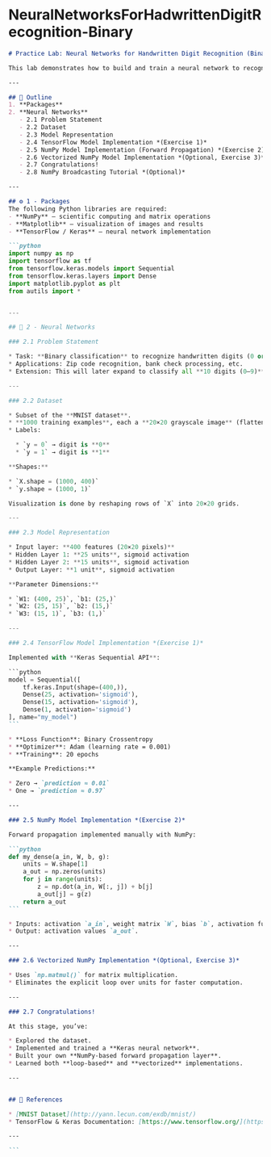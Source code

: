 # NeuralNetworksForHadwrittenDigitRecognition-Binary


````markdown
# Practice Lab: Neural Networks for Handwritten Digit Recognition (Binary)

This lab demonstrates how to build and train a neural network to recognize handwritten digits **0 and 1** using both **TensorFlow/Keras** and **NumPy** implementations. The exercise covers dataset exploration, model representation, TensorFlow implementation, and forward propagation in NumPy.

---

## 📌 Outline
1. **Packages**
2. **Neural Networks**
   - 2.1 Problem Statement  
   - 2.2 Dataset  
   - 2.3 Model Representation  
   - 2.4 TensorFlow Model Implementation *(Exercise 1)*  
   - 2.5 NumPy Model Implementation (Forward Propagation) *(Exercise 2)*  
   - 2.6 Vectorized NumPy Model Implementation *(Optional, Exercise 3)*  
   - 2.7 Congratulations!  
   - 2.8 NumPy Broadcasting Tutorial *(Optional)*  

---

## ⚙️ 1 - Packages
The following Python libraries are required:
- **NumPy** – scientific computing and matrix operations  
- **Matplotlib** – visualization of images and results  
- **TensorFlow / Keras** – neural network implementation  

```python
import numpy as np
import tensorflow as tf
from tensorflow.keras.models import Sequential
from tensorflow.keras.layers import Dense
import matplotlib.pyplot as plt
from autils import *


---

## 🧠 2 - Neural Networks

### 2.1 Problem Statement

* Task: **Binary classification** to recognize handwritten digits (0 or 1).
* Applications: Zip code recognition, bank check processing, etc.
* Extension: This will later expand to classify all **10 digits (0–9)**.

---

### 2.2 Dataset

* Subset of the **MNIST dataset**.
* **1000 training examples**, each a **20×20 grayscale image** (flattened into 400 features).
* Labels:

  * `y = 0` → digit is **0**
  * `y = 1` → digit is **1**

**Shapes:**

* `X.shape = (1000, 400)`
* `y.shape = (1000, 1)`

Visualization is done by reshaping rows of `X` into 20×20 grids.

---

### 2.3 Model Representation

* Input layer: **400 features (20×20 pixels)**
* Hidden Layer 1: **25 units**, sigmoid activation
* Hidden Layer 2: **15 units**, sigmoid activation
* Output Layer: **1 unit**, sigmoid activation

**Parameter Dimensions:**

* `W1: (400, 25)`, `b1: (25,)`
* `W2: (25, 15)`, `b2: (15,)`
* `W3: (15, 1)`, `b3: (1,)`

---

### 2.4 TensorFlow Model Implementation *(Exercise 1)*

Implemented with **Keras Sequential API**:

```python
model = Sequential([
    tf.keras.Input(shape=(400,)),
    Dense(25, activation='sigmoid'),
    Dense(15, activation='sigmoid'),
    Dense(1, activation='sigmoid')
], name="my_model")
```

* **Loss Function**: Binary Crossentropy
* **Optimizer**: Adam (learning rate = 0.001)
* **Training**: 20 epochs

**Example Predictions:**

* Zero → `prediction ≈ 0.01`
* One → `prediction ≈ 0.97`

---

### 2.5 NumPy Model Implementation *(Exercise 2)*

Forward propagation implemented manually with NumPy:

```python
def my_dense(a_in, W, b, g):
    units = W.shape[1]
    a_out = np.zeros(units)
    for j in range(units):
        z = np.dot(a_in, W[:, j]) + b[j]
        a_out[j] = g(z)
    return a_out
```

* Inputs: activation `a_in`, weight matrix `W`, bias `b`, activation function `g`.
* Output: activation values `a_out`.

---

### 2.6 Vectorized NumPy Implementation *(Optional, Exercise 3)*

* Uses `np.matmul()` for matrix multiplication.
* Eliminates the explicit loop over units for faster computation.

---

### 2.7 Congratulations!

At this stage, you’ve:

* Explored the dataset.
* Implemented and trained a **Keras neural network**.
* Built your own **NumPy-based forward propagation layer**.
* Learned both **loop-based** and **vectorized** implementations.

---


## 🔗 References

* [MNIST Dataset](http://yann.lecun.com/exdb/mnist/)
* TensorFlow & Keras Documentation: [https://www.tensorflow.org/](https://www.tensorflow.org/)

---

```

````
